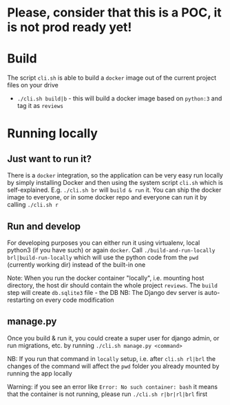 # Please, consider that this is a POC, it is not prod ready yet!

# Build
The script `cli.sh` is able to build a `docker` image out of the current project files on your drive
* `./cli.sh build|b` - this will build a docker image based on `python:3` and tag it as `reviews`

# Running locally

## Just want to run it?
There is a `docker` integration, so the application can be very easy run locally by simply installing Docker and then using the system script `cli.sh` which is self-explained.
E.g. `./cli.sh br` will `build & run` it. You can ship the docker image to everyone, or in some docker repo and everyone can run it by calling `./cli.sh r`

## Run and develop
For developing purposes you can either run it using virtualenv, local python3 (if you have such) or again `docker`.
Call `./build-and-run-locally brl|build-run-locally` which will use the python code from the `pwd` (currently working dir) instead of the built-in one

Note: When you run the docker container "locally", i.e. mounting host directory, the host dir should contain the whole project `reviews`. The `build` step will create `db.sqlite3` file - the DB
NB: The Django dev server is auto-restarting on every code modification


## manage.py
Once you build & run it, you could create a super user for django admin, or run migrations, etc. by running `./cli.sh manage.py <command>`

NB: If you run that command in `locally` setup, i.e. after `cli.sh rl|brl` the changes of the command will affect the `pwd` folder you already mounted by running the app locally

Warning: if you see an error like `Error: No such container: bash` it means that the container is not running, please run `./cli.sh r|br|rl|brl` first